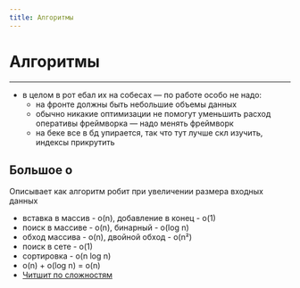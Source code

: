 ```yaml
---
title: Алгоритмы
---
```


# Алгоритмы

---

- в целом в рот ебал их на собесах — по работе особо не надо:
  - на фронте должны быть небольшие объемы данных
  - обычно никакие оптимизации не помогут уменьшить расход оперативы фреймворка — надо менять фреймворк
  - на беке все в бд упирается, так что тут лучше скл изучить, индексы прикрутить

## Большое о

Описывает как алгоритм робит при увеличении размера входных данных

- вставка в массив - о(n), добавление в конец - o(1)
- поиск в массиве - о(n), бинарный - о(log n)
- обход массива - о(n), двойной обход - o(n²)
- поиск в сете - о(1)
- сортировка - o(n log n)
- o(n) + o(log n) = o(n)
- [Читшит по сложностям](https://www.bigocheatsheet.com/)
